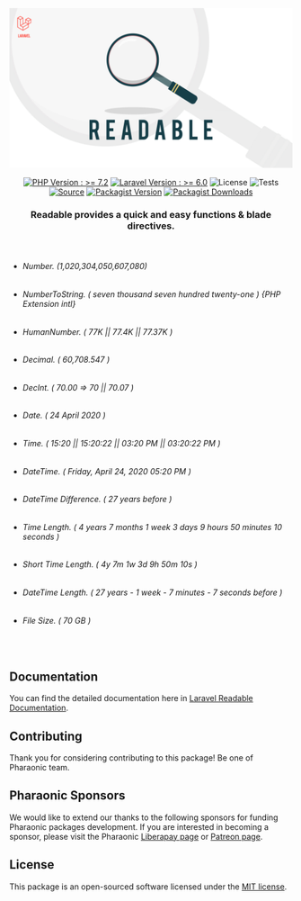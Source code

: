 <p align="center"><a href="https://pharaonic.io" target="_blank"><img src="https://raw.githubusercontent.com/Pharaonic/logos/main/readable.jpg"></a></p>

<p align="center">
  <a href="https://php.net" target="_blank"><img src="https://img.shields.io/static/v1?label=PHP&message=%3E=7.2&color=blue&style=flat-square" alt="PHP Version : >= 7.2"></a>
  <a href="https://laravel.com" target="_blank"><img src="https://img.shields.io/static/v1?label=Laravel&message=%3E=6.0&color=F05340&style=flat-square" alt="Laravel Version : >= 6.0"></a>
  <img src="https://img.shields.io/static/v1?label=License&message=MIT&color=brightgreen&style=flat-square" alt="License">
  <img src="https://github.com/Pharaonic/laravel-readable/actions/workflows/build.yml/badge.svg" alt="Tests">
  <br>
  <a href="https://packagist.org/packages/Pharaonic/laravel-readable" target="_blank"><img src="https://img.shields.io/static/v1?label=Packagist&message=pharaonic/laravel-readable&color=blue&logo=packagist&logoColor=white" alt="Source"></a>
  <a href="https://packagist.org/packages/pharaonic/laravel-readable" target="_blank"><img src="https://poser.pugx.org/pharaonic/laravel-readable/v" alt="Packagist Version"></a>
  <a href="https://packagist.org/packages/pharaonic/laravel-readable" target="_blank"><img src="https://poser.pugx.org/pharaonic/laravel-readable/downloads" alt="Packagist Downloads"></a>
</p>

<h3 align="center">Readable provides a quick and easy functions & blade directives.</h3>
<br>

- ###### Number. 				   		(1,020,304,050,607,080)

- ###### NumberToString. 	       ( seven thousand seven hundred twenty-one )  {PHP Extension intl}

- ###### HumanNumber.  	    	( 77K  ||  77.4K  ||  77.37K )

- ###### Decimal. 					  	 ( 60,708.547 )

- ###### DecInt. 					  	 ( 70.00 => 70 || 70.07 )

- ###### Date. 					  	   	( 24 April 2020 )

- ###### Time. 					  	   	( 15:20   ||   15:20:22   ||   03:20 PM   ||   03:20:22 PM )

- ###### DateTime. 					    ( Friday, April 24, 2020 05:20 PM )

- ###### DateTime Difference.    ( 27 years before )

- ###### Time Length.    	   	     ( 4 years 7 months 1 week 3 days 9 hours 50 minutes 10 seconds )

- ###### Short Time Length.    	   	     ( 4y 7m 1w 3d 9h 50m 10s )

- ###### DateTime Length.    	   ( 27 years - 1 week - 7 minutes - 7 seconds before )

- ###### File Size.    	 	 	 	 	 ( 70 GB )
<br>


## Documentation

You can find the detailed documentation here in [Laravel Readable Documentation](https://pharaonic.io/package/2-laravel/14-readable).

## Contributing

Thank you for considering contributing to this package! Be one of Pharaonic team.

## Pharaonic Sponsors

We would like to extend our thanks to the following sponsors for funding Pharaonic packages development. If you are interested in becoming a sponsor, please visit the Pharaonic [Liberapay page](https://en.liberapay.com/Pharaonic) or [Patreon page](https://patreon.com/Pharaonic).

## License

This package is an open-sourced software licensed under the [MIT license](https://opensource.org/licenses/MIT).
